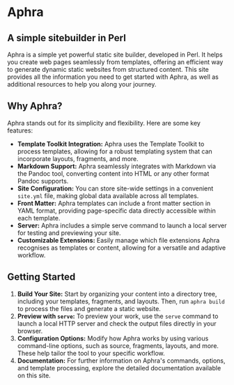 # Aphra

## A simple sitebuilder in Perl

Aphra is a simple yet powerful static site builder, developed in Perl. It
helps you create web pages seamlessly from templates, offering an efficient
way to generate dynamic static websites from structured content. This site
provides all the information you need to get started with Aphra, as well as
additional resources to help you along your journey.

## Why Aphra?

Aphra stands out for its simplicity and flexibility. Here are some key
features:

* **Template Toolkit Integration:** Aphra uses the Template Toolkit to process
templates, allowing for a robust templating system that can incorporate
layouts, fragments, and more.
* **Markdown Support:** Aphra seamlessly integrates with Markdown via the
Pandoc tool, converting content into HTML or any other format Pandoc supports.
* **Site Configuration:** You can store site-wide settings in a convenient
`site.yml` file, making global data available across all templates.
* **Front Matter:** Aphra templates can include a front matter section in YAML
format, providing page-specific data directly accessible within each template.
* **Server:** Aphra includes a simple serve command to launch a local server
for testing and previewing your site.
* **Customizable Extensions:** Easily manage which file extensions Aphra
recognises as templates or content, allowing for a versatile and adaptive
workflow.

## Getting Started

1. **Build Your Site:** Start by organizing your content into a directory
tree, including your templates, fragments, and layouts. Then, run `aphra
build` to process the files and generate a static website.
2. **Preview with `serve`:** To preview your work, use the `serve` command
to launch a local HTTP server and check the output files directly in your
browser.
3. **Configuration Options:** Modify how Aphra works by using various
command-line options, such as source, fragments, layouts, and more. These
help tailor the tool to your specific workflow.
4. **Documentation:** For further information on Aphra's commands, options,
and template processing, explore the detailed documentation available on
this site.